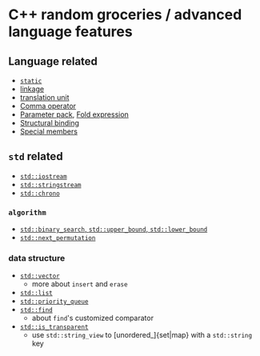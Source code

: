 # C++ random groceries / advanced language features

## Language related

- [`static`](static.md)
- [linkage](linkage.md)
- [translation unit](translation_unit.md)
- [Comma operator](comma_operator.md)
- [Parameter pack](parameter_pack.md), [Fold expression](fold_expression.md)
- [Structural binding](structural_binding.md)
- [Special members](special_members.md)

## `std` related

- [`std::iostream`](iostream.md)
- [`std::stringstream`](stingstream.md)
- [`std::chrono`](chrono_ops.md)

### `algorithm`

- [`std::binary_search`, `std::upper_bound`, `std::lower_bound`](binary_search.md)
- [`std::next_permutation`](permutation.md)

### data structure

- [`std::vector`](vector_ops.md)
  - more about `insert` and `erase`
- [`std::list`](list_ops.md)
- [`std::priority_queue`](priority_queue.md)
- [`std::find`](find.md)
  - about `find`'s customized comparator
- [`std::is_transparent`](heterogenous_lookup.md)
  - use `std::string_view` to [unordered_]{set|map} with a `std::string` key

